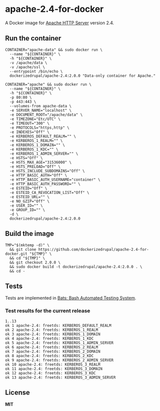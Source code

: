 # apache-2.4-for-docker

A Docker image for [Apache HTTP Server](http://httpd.apache.org/) version 2.4.

## Run the container

    CONTAINER="apache-data" && sudo docker run \
      --name "${CONTAINER}" \
      -h "${CONTAINER}" \
      -v /apache/data \
      -v /apache/ssl \
      --entrypoint /bin/echo \
      dockerizedrupal/apache-2.4:2.0.0 "Data-only container for Apache."

    CONTAINER="apache" && sudo docker run \
      --name "${CONTAINER}" \
      -h "${CONTAINER}" \
      -p 80:80 \
      -p 443:443 \
      --volumes-from apache-data \
      -e SERVER_NAME="localhost" \
      -e DOCUMENT_ROOT="/apache/data" \
      -e TIMEZONE="Etc/UTC" \
      -e TIMEOUT="300" \
      -e PROTOCOLS="https,http" \
      -e INDEXES="Off" \
      -e KERBEROS_DEFAULT_REALM="" \
      -e KERBEROS_1_REALM="" \
      -e KERBEROS_1_DOMAIN="" \
      -e KERBEROS_1_KDC="" \
      -e KERBEROS_1_ADMIN_SERVER="" \
      -e HSTS="Off" \
      -e HSTS_MAX_AGE="31536000" \
      -e HSTS_PRELOAD="Off" \
      -e HSTS_INCLUDE_SUBDOMAINS="Off" \
      -e HTTP_BASIC_AUTH="Off" \
      -e HTTP_BASIC_AUTH_USERNAME="container" \
      -e HTTP_BASIC_AUTH_PASSWORD="" \
      -e ESTEID="Off" \
      -e ESTEID_CA_REVOCATION_LIST="Off" \
      -e ESTEID_URL="" \
      -e NO_GZIP="Off" \
      -e USER_ID="" \
      -e GROUP_ID="" \
      -d \
      dockerizedrupal/apache-2.4:2.0.0

## Build the image

    TMP="$(mktemp -d)" \
      && git clone https://github.com/dockerizedrupal/apache-2.4-for-docker.git "${TMP}" \
      && cd "${TMP}" \
      && git checkout 2.0.0 \
      && sudo docker build -t dockerizedrupal/apache-2.4:2.0.0 . \
      && cd -

## Tests

Tests are implemented in [Bats: Bash Automated Testing System](https://github.com/sstephenson/bats).

### Test results for the current release

    1..13
    ok 1 apache-2.4: freetds: KERBEROS_DEFAULT_REALM
    ok 2 apache-2.4: freetds: KERBEROS_1_REALM
    ok 3 apache-2.4: freetds: KERBEROS_1_DOMAIN
    ok 4 apache-2.4: freetds: KERBEROS_1_KDC
    ok 5 apache-2.4: freetds: KERBEROS_1_ADMIN_SERVER
    ok 6 apache-2.4: freetds: KERBEROS_2_REALM
    ok 7 apache-2.4: freetds: KERBEROS_2_DOMAIN
    ok 8 apache-2.4: freetds: KERBEROS_2_KDC
    ok 9 apache-2.4: freetds: KERBEROS_2_ADMIN_SERVER
    ok 10 apache-2.4: freetds: KERBEROS_3_REALM
    ok 11 apache-2.4: freetds: KERBEROS_3_DOMAIN
    ok 12 apache-2.4: freetds: KERBEROS_3_KDC
    ok 13 apache-2.4: freetds: KERBEROS_3_ADMIN_SERVER

## License

**MIT**
